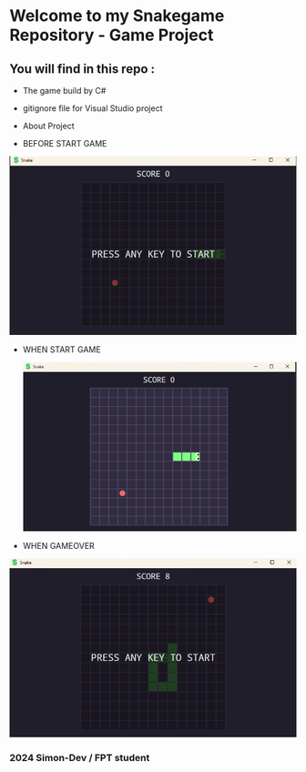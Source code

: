 # Welcome to my Snakegame Repository - Game Project 

## You will find in this repo : 

* The game build by C#
* gitignore file for Visual Studio project
* About Project

* BEFORE START GAME
  
 ![image alt](https://github.com/Simondev-it/SnakeGame/blob/a28d4b65eaf9d02e209ea0a8aff5bae281def790/Sceenshot2.png)
 
* WHEN START GAME
  
  ![image alt](https://github.com/Simondev-it/SnakeGame/blob/53388a540984fec0dfc04c39c6a73dc9f2315dfa/Sceenshot.png)
  
* WHEN GAMEOVER
  
 ![image alt](https://github.com/Simondev-it/SnakeGame/blob/3b664ad0465445ec35a1be1579b6625eb4a0147e/Sceenshot3.png)

### 2024 Simon-Dev / FPT student 
